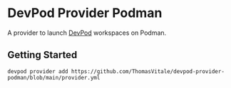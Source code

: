 # DevPod Provider Podman

A provider to launch [DevPod](https://devpod.sh) workspaces on Podman.

## Getting Started

```shell
devpod provider add https://github.com/ThomasVitale/devpod-provider-podman/blob/main/provider.yml
```
